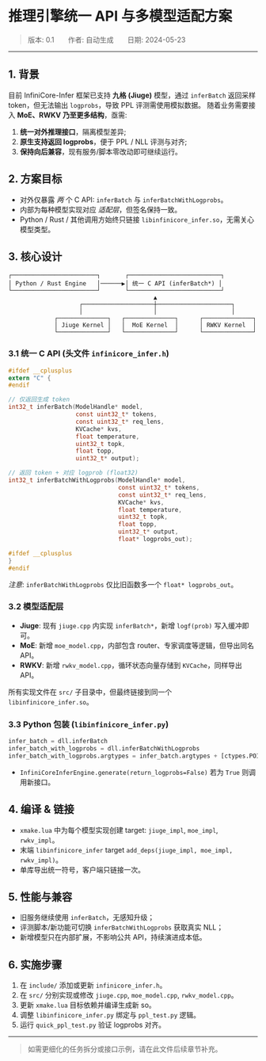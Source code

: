 # 推理引擎统一 API 与多模型适配方案

> 版本: 0.1  作者: 自动生成  日期: 2024-05-23

---

## 1. 背景
目前 InfiniCore-Infer 框架已支持 **九格 (Jiuge)** 模型，通过 `inferBatch` 返回采样 token，但无法输出 `logprobs`，导致 PPL 评测需使用模拟数据。
随着业务需要接入 **MoE、RWKV 乃至更多结构**，亟需:
1. **统一对外推理接口**，隔离模型差异;
2. **原生支持返回 logprobs**，便于 PPL / NLL 评测与对齐;
3. **保持向后兼容**，现有服务/脚本零改动即可继续运行。

## 2. 方案目标
- 对外仅暴露 *两* 个 C API: `inferBatch` 与 `inferBatchWithLogprobs`。
- 内部为每种模型实现对应 *适配层*，但签名保持一致。
- Python / Rust / 其他调用方始终只链接 `libinfinicore_infer.so`，无需关心模型类型。

## 3. 核心设计
```
┌────────────────────────┐       ┌──────────────────────────┐
│ Python / Rust Engine   │──────▶│ 统一 C API (inferBatch*) │
└────────────────────────┘       └──────────────────────────┘
                                         ▲
                    ┌────────────────────┼─────────────────────┐
                    │                    │                     │
             ┌──────────────┐   ┌──────────────┐      ┌──────────────┐
             │ Jiuge Kernel │   │  MoE Kernel  │      │ RWKV Kernel  │
             └──────────────┘   └──────────────┘      └──────────────┘
```

### 3.1 统一 C API (头文件 `infinicore_infer.h`)
```c
#ifdef __cplusplus
extern "C" {
#endif

// 仅返回生成 token
int32_t inferBatch(ModelHandle* model,
                   const uint32_t* tokens,
                   const uint32_t* req_lens,
                   KVCache* kvs,
                   float temperature,
                   uint32_t topk,
                   float topp,
                   uint32_t* output);

// 返回 token + 对应 logprob (float32)
int32_t inferBatchWithLogprobs(ModelHandle* model,
                               const uint32_t* tokens,
                               const uint32_t* req_lens,
                               KVCache* kvs,
                               float temperature,
                               uint32_t topk,
                               float topp,
                               uint32_t* output,
                               float* logprobs_out);

#ifdef __cplusplus
}
#endif
```

*注意*: `inferBatchWithLogprobs` 仅比旧函数多一个 `float* logprobs_out`。

### 3.2 模型适配层
- **Jiuge**: 现有 `jiuge.cpp` 内实现 `inferBatch*`，新增 `logf(prob)` 写入缓冲即可。
- **MoE**: 新增 `moe_model.cpp`，内部包含 router、专家调度等逻辑，但导出同名 API。
- **RWKV**: 新增 `rwkv_model.cpp`，循环状态向量存储到 `KVCache`，同样导出 API。

所有实现文件在 `src/` 子目录中，但最终链接到同一个 `libinfinicore_infer.so`。

### 3.3 Python 包装 (`libinfinicore_infer.py`)
```python
infer_batch = dll.inferBatch
infer_batch_with_logprobs = dll.inferBatchWithLogprobs
infer_batch_with_logprobs.argtypes = infer_batch.argtypes + [ctypes.POINTER(ctypes.c_float)]
```
- `InfiniCoreInferEngine.generate(return_logprobs=False)` 若为 `True` 则调用新接口。

## 4. 编译 & 链接
- `xmake.lua` 中为每个模型实现创建 target: `jiuge_impl`, `moe_impl`, `rwkv_impl`。
- 末端 `libinfinicore_infer` target `add_deps(jiuge_impl, moe_impl, rwkv_impl)`。
- 单库导出统一符号，客户端只链接一次。

## 5. 性能与兼容
- 旧服务继续使用 `inferBatch`，无感知升级；
- 评测脚本/新功能可切换 `inferBatchWithLogprobs` 获取真实 NLL；
- 新增模型只在内部扩展，不影响公共 API，持续演进成本低。

## 6. 实施步骤
1. 在 `include/` 添加或更新 `infinicore_infer.h`。
2. 在 `src/` 分别实现或修改 `jiuge.cpp`, `moe_model.cpp`, `rwkv_model.cpp`。
3. 更新 `xmake.lua` 目标依赖并编译生成新 so。
4. 调整 `libinfinicore_infer.py` 绑定与 `ppl_test.py` 逻辑。
5. 运行 `quick_ppl_test.py` 验证 logprobs 对齐。


---
> 如需更细化的任务拆分或接口示例，请在此文件后续章节补充。